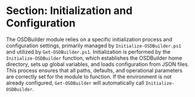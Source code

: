 # Section: Initialization and Configuration

The OSDBuilder module relies on a specific initialization process and configuration settings, primarily managed by `Initialize-OSDBuilder.ps1` and utilized by `Get-OSDBuilder.ps1`. Initialization is performed by the `Initialize-OSDBuilder` function, which establishes the OSDBuilder home directory, sets up global variables, and loads configuration from JSON files. This process ensures that all paths, defaults, and operational parameters are correctly set for the module to function. If the environment is not already configured, `Get-OSDBuilder` will automatically call `Initialize-OSDBuilder`.

